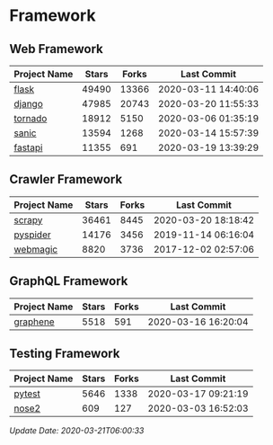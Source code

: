 # Framework

## Web Framework

| Project Name | Stars | Forks | Last Commit |
| ------------ | ----- | ----- | ----------- |
| [flask](https://github.com/pallets/flask) | 49490 | 13366 | 2020-03-11 14:40:06 |
| [django](https://github.com/django/django) | 47985 | 20743 | 2020-03-20 11:55:33 |
| [tornado](https://github.com/tornadoweb/tornado) | 18912 | 5150 | 2020-03-06 01:35:19 |
| [sanic](https://github.com/huge-success/sanic) | 13594 | 1268 | 2020-03-14 15:57:39 |
| [fastapi](https://github.com/tiangolo/fastapi) | 11355 | 691 | 2020-03-19 13:39:29 |

## Crawler Framework

| Project Name | Stars | Forks | Last Commit |
| ------------ | ----- | ----- | ----------- |
| [scrapy](https://github.com/scrapy/scrapy) | 36461 | 8445 | 2020-03-20 18:18:42 |
| [pyspider](https://github.com/binux/pyspider) | 14176 | 3456 | 2019-11-14 06:16:04 |
| [webmagic](https://github.com/code4craft/webmagic) | 8820 | 3736 | 2017-12-02 02:57:06 |

## GraphQL Framework

| Project Name | Stars | Forks | Last Commit |
| ------------ | ----- | ----- | ----------- |
| [graphene](https://github.com/graphql-python/graphene) | 5518 | 591 | 2020-03-16 16:20:04 |

## Testing Framework

| Project Name | Stars | Forks | Last Commit |
| ------------ | ----- | ----- | ----------- |
| [pytest](https://github.com/pytest-dev/pytest) | 5646 | 1338 | 2020-03-17 09:21:19 |
| [nose2](https://github.com/nose-devs/nose2) | 609 | 127 | 2020-03-03 16:52:03 |

*Update Date: 2020-03-21T06:00:33*